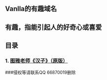 ## Vanlla的有趣域名
## 有趣，指能引起人的好奇心或喜爱

## 目录
### 1. [图雅老师《汉子》（原版）](https://vanlla.fun/tuya/taoma.mp4)

###侵权等请联系QQ 66870019删除

